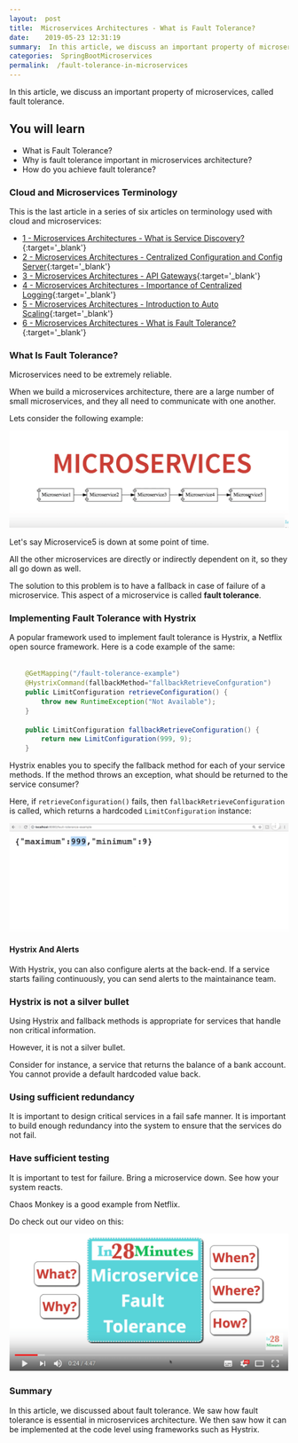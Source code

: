 ```yaml
---
layout:  post
title:  Microservices Architectures - What is Fault Tolerance?
date:    2019-05-23 12:31:19
summary:  In this article, we discuss an important property of microservices, called fault tolerance
categories:  SpringBootMicroservices
permalink:  /fault-tolerance-in-microservices
---
```


In this article, we discuss an important property of microservices, called fault tolerance.

## You will learn

- What is Fault Tolerance?
- Why is fault tolerance important in microservices architecture?
- How do you achieve fault tolerance?

### Cloud and Microservices Terminology

This is the last article in a series of six articles on terminology used with cloud and microservices:
- [1 - Microservices Architectures - What is Service Discovery?](/service-discovery-in-microservices){:target='_blank'}
- [2 - Microservices Architectures - Centralized Configuration and Config Server](/introduction-to-centralized-configuration-with-spring-cloud-config-server){:target='_blank'}
- [3 - Microservices Architectures - API Gateways](/introduction-to-api-gateways-with-microservices){:target='_blank'}
- [4 - Microservices Architectures - Importance of Centralized Logging](/introduction-to-centralized-logging-with-microservices){:target='_blank'}
- [5 - Microservices Architectures - Introduction to Auto Scaling](/introduction-to-auto-scaling-or-dynamic-scaling-in-cloud){:target='_blank'}
- [6 - Microservices Architectures - What is Fault Tolerance?](/fault-tolerance-in-microservices){:target='_blank'}


### What Is Fault Tolerance?

Microservices need to be extremely reliable. 

When we build a microservices architecture, there are a large number of small microservices, and they all need to communicate with one another. 

Lets consider the following example:

![image info](/images/Capture-053-02.png)

Let's say Microservice5 is down at some point of time. 

All the other microservices are directly or indirectly dependent on it, so they all go down as well.

The solution to this problem is to have a fallback in case of failure of a microservice. This aspect of a microservice is called **fault tolerance**.

### Implementing Fault Tolerance with Hystrix

A popular framework used to implement fault tolerance is Hystrix, a Netflix open source framework. Here is a code example of the same:

```java

	@GetMapping("/fault-tolerance-example")
	@HystrixCommand(fallbackMethod="fallbackRetrieveConfguration")
	public LimitConfiguration retrieveConfiguration() {
		throw new RuntimeException("Not Available");
	}

	public LimitConfiguration fallbackRetrieveConfiguration() {
		return new LimitConfiguration(999, 9);
	} 

```

Hystrix enables you to specify the fallback method for each of your service methods. If the method throws an exception, what should be returned to the service consumer? 

Here, if ```retrieveConfiguration()``` fails, then ```fallbackRetrieveConfiguration``` is called, which returns a hardcoded ```LimitConfiguration``` instance:

![image info](/images/Capture-053-03.png)


#### Hystrix And Alerts

With Hystrix, you can also configure alerts at the back-end. If a service starts failing continuously, you can send alerts to the maintainance team.

### Hystrix is not a silver bullet

Using Hystrix and fallback methods is appropriate for services that handle non critical information. 

However, it is not a silver bullet.

Consider for instance, a service that returns the balance of a bank  account. You cannot provide a default hardcoded value back. 

### Using sufficient redundancy

It is important to design critical services in a fail safe manner. It is important to build enough redundancy into the system to ensure that the services do not fail.

### Have sufficient testing

It is important to test for failure. Bring a microservice down. See how your system reacts. 

Chaos Monkey is a good example from Netflix.

Do check out our video on this:

[![image info](/images/Capture-053-01.png)](https://www.youtube.com/watch?v=7qlQlvnQsuU)

### Summary

In this article, we discussed about fault tolerance. We saw how fault tolerance is essential in microservices architecture. We then saw how it can be implemented at the code level using frameworks such as Hystrix.

